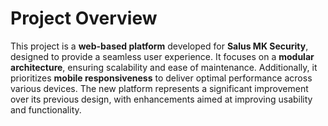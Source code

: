 # Project Overview

This project is a **web-based platform** developed for **Salus MK Security**, designed to provide a seamless user experience. It focuses on a **modular architecture**, ensuring scalability and ease of maintenance. Additionally, it prioritizes **mobile responsiveness** to deliver optimal performance across various devices. The new platform represents a significant improvement over its previous design, with enhancements aimed at improving usability and functionality.
